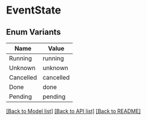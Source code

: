 # EventState

## Enum Variants

| Name | Value |
|---- | -----|
| Running | running |
| Unknown | unknown |
| Cancelled | cancelled |
| Done | done |
| Pending | pending |


[[Back to Model list]](../README.md#documentation-for-models) [[Back to API list]](../README.md#documentation-for-api-endpoints) [[Back to README]](../README.md)


